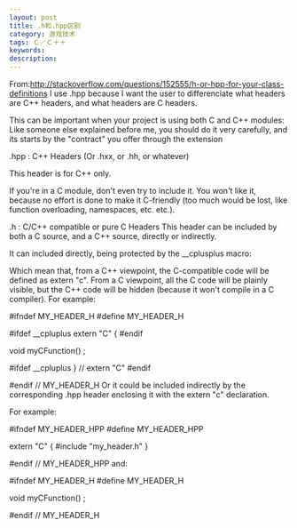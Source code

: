 ```yaml
---
layout: post
title: .h和.hpp区别
category: 游戏技术
tags: Ｃ／Ｃ＋＋
keywords: 
description: 
---
```


From:http://stackoverflow.com/questions/152555/h-or-hpp-for-your-class-definitions
I use .hpp because I want the user to differenciate what headers are C++ headers, and what headers are C headers.

This can be important when your project is using both C and C++ modules: Like someone else explained before me, you should do it very carefully, and its starts by the "contract" you offer through the extension

.hpp : C++ Headers
(Or .hxx, or .hh, or whatever)

This header is for C++ only.

If you're in a C module, don't even try to include it. You won't like it, because no effort is done to make it C-friendly (too much would be lost, like function overloading, namespaces, etc. etc.).

.h : C/C++ compatible or pure C Headers
This header can be included by both a C source, and a C++ source, directly or indirectly.

It can included directly, being protected by the __cplusplus macro:

Which mean that, from a C++ viewpoint, the C-compatible code will be defined as extern "c".
From a C viewpoint, all the C code will be plainly visible, but the C++ code will be hidden (because it won't compile in a C compiler).
For example:

#ifndef MY_HEADER_H
#define MY_HEADER_H

   #ifdef __cpluplus
      extern "C"
      {
   #endif

   void myCFunction() ;

   #ifdef __cpluplus
      } // extern "C"
   #endif

#endif // MY_HEADER_H
Or it could be included indirectly by the corresponding .hpp header enclosing it with the extern "c" declaration.

For example:

#ifndef MY_HEADER_HPP
#define MY_HEADER_HPP

extern "C"
{
#include "my_header.h"
}

#endif // MY_HEADER_HPP
and:

#ifndef MY_HEADER_H
#define MY_HEADER_H

void myCFunction() ;

#endif // MY_HEADER_H




